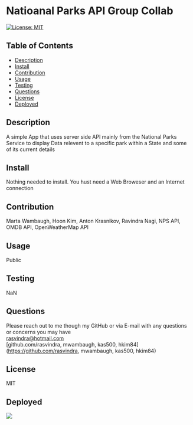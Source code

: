 

# Natioanal Parks API Group Collab
[![License: MIT](https://img.shields.io/badge/License-MIT-yellow.svg)](https://opensource.org/licenses/MIT)

## Table of Contents
* [Description](#description)
* [Install](#install)
* [Contribution](#contribution)
* [Usage](#usage)
* [Testing](#testing)
* [Questions](#questions)
* [License](#license)
* [Deployed](#deployed)


## Description
A simple App that uses server side API mainly from the National Parks Service to display Data relevent to a specific park within a State and some of its current details

## Install
Nothing needed to install. You hust need a Web Broweser and an Internet connection

## Contribution
Marta Wambaugh, Hoon Kim, Anton Krasnikov, Ravindra Nagi, NPS API, OMDB API, OpenWeatherMap API

## Usage
Public

## Testing
NaN

## Questions
Please reach out to me though my GitHub or via E-mail with any questions or concerns you may have <br/>
rasvindra@hotmail.com <br/>
[github.com/rasvindra, mwambaugh, kas500, hkim84](https://github.com/rasvindra, mwambaugh, kas500, hkim84)

## License
MIT

## Deployed


![](assets/images/)

